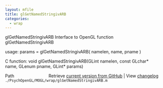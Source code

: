 ```yaml
---
layout: mfile
title: glGetNamedStringivARB
categories:
  - wrap
---
```


glGetNamedStringivARB  Interface to OpenGL function glGetNamedStringivARB

usage:  params = glGetNamedStringivARB\( namelen, name, pname \)

C function:  void glGetNamedStringivARB\(GLint namelen, const GLchar\* name, GLenum pname, GLint\* params\)


<div class="code_header" style="text-align:right;">
  <span style="float:left;">Path&nbsp;&nbsp;</span> <span class="counter">Retrieve <a href=
  "https://raw.github.com/Psychtoolbox-3/Psychtoolbox-3/beta/./PsychOpenGL/MOGL/wrap/glGetNamedStringivARB.m">current version from GitHub</a> | View <a href=
  "https://github.com/Psychtoolbox-3/Psychtoolbox-3/commits/beta/./PsychOpenGL/MOGL/wrap/glGetNamedStringivARB.m">changelog</a></span>
</div>
<div class="code">
  <code>./PsychOpenGL/MOGL/wrap/glGetNamedStringivARB.m</code>
</div>
